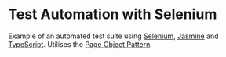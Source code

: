 # Test Automation with Selenium

Example of an automated test suite using [Selenium](https://www.selenium.dev/), [Jasmine](https://jasmine.github.io/) and [TypeScript](https://www.typescriptlang.org/).  Utilises the [Page Object Pattern](https://webdriver.io/docs/pageobjects/).
